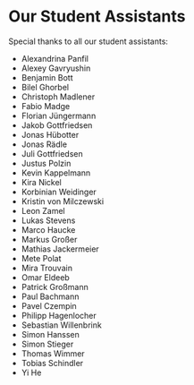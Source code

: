 # Our Student Assistants

Special thanks to all our student assistants:

- Alexandrina Panfil
- Alexey Gavryushin
- Benjamin Bott
- Bilel Ghorbel
- Christoph Madlener
- Fabio Madge
- Florian Jüngermann
- Jakob Gottfriedsen
- Jonas Hübotter
- Jonas Rädle
- Juli Gottfriedsen
- Justus Polzin
- Kevin Kappelmann
- Kira Nickel
- Korbinian Weidinger
- Kristin von Milczewski
- Leon Zamel
- Lukas Stevens
- Marco Haucke
- Markus Großer
- Mathias Jackermeier
- Mete Polat
- Mira Trouvain
- Omar Eldeeb
- Patrick Großmann
- Paul Bachmann
- Pavel Czempin
- Philipp Hagenlocher
- Sebastian Willenbrink
- Simon Hanssen
- Simon Stieger
- Thomas Wimmer
- Tobias Schindler
- Yi He
